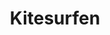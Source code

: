 ---
title: Kitesurfen
description: 
image: wind.svg

# Badge style
style:
    background: "#a83232"
    color: "#fff"
---